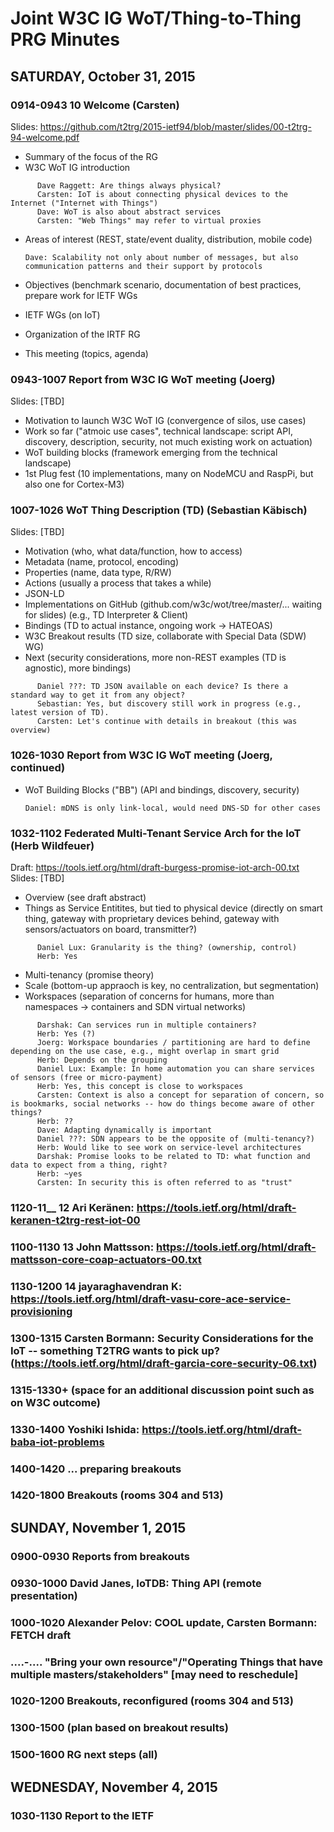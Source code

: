 # Joint W3C IG WoT/Thing-to-Thing PRG Minutes

## SATURDAY, October 31, 2015

### 0914-0943 10 Welcome (Carsten)
Slides: https://github.com/t2trg/2015-ietf94/blob/master/slides/00-t2trg-94-welcome.pdf

- Summary of the focus of the RG
- W3C WoT IG introduction
```
      Dave Raggett: Are things always physical?
      Carsten: IoT is about connecting physical devices to the Internet ("Internet with Things")
      Dave: WoT is also about abstract services
      Carsten: "Web Things" may refer to virtual proxies
```
- Areas of interest (REST, state/event duality, distribution, mobile code)

      Dave: Scalability not only about number of messages, but also communication patterns and their support by protocols

- Objectives (benchmark scenario, documentation of best practices, prepare work for IETF WGs
- IETF WGs (on IoT)
- Organization of the IRTF RG
- This meeting (topics, agenda)

### 0943-1007 Report from W3C IG WoT meeting (Joerg)
Slides: [TBD]

- Motivation to launch W3C WoT IG (convergence of silos, use cases)
- Work so far ("atmoic use cases", technical landscape: script API, discovery, description, security, not much existing work on actuation)
- WoT building blocks (framework emerging from the technical landscape)
- 1st Plug fest (10 implementations, many on NodeMCU and RaspPi, but also one for Cortex-M3)

### 1007-1026 WoT Thing Description (TD) (Sebastian Käbisch)
Slides: [TBD]

- Motivation (who, what data/function, how to access)
- Metadata (name, protocol, encoding)
- Properties (name, data type, R/RW)
- Actions (usually a process that takes a while)
- JSON-LD
- Implementations on GitHub (github.com/w3c/wot/tree/master/... waiting for slides) (e.g., TD Interpreter & Client)
- Bindings (TD to actual instance, ongoing work -> HATEOAS)
- W3C Breakout results (TD size, collaborate with Special Data (SDW) WG)
- Next (security considerations, more non-REST examples (TD is agnostic), more bindings)
```
      Daniel ???: TD JSON available on each device? Is there a standard way to get it from any object?
      Sebastian: Yes, but discovery still work in progress (e.g., latest version of TD).
      Carsten: Let's continue with details in breakout (this was overview)
```

### 1026-1030 Report from W3C IG WoT meeting (Joerg, continued)

- WoT Building Blocks ("BB") (API and bindings, discovery, security)

      Daniel: mDNS is only link-local, would need DNS-SD for other cases

### 1032-1102 Federated Multi-Tenant Service Arch for the IoT (Herb Wildfeuer)
Draft: https://tools.ietf.org/html/draft-burgess-promise-iot-arch-00.txt <br/>
Slides: [TBD]

- Overview (see draft abstract)
- Things as Service Entitites, but tied to physical device (directly on smart thing, gateway with proprietary devices behind, gateway with sensors/actuators on board, transmitter?)
```
      Daniel Lux: Granularity is the thing? (ownership, control)
      Herb: Yes
```
- Multi-tenancy (promise theory)
- Scale (bottom-up appraoch is key, no centralization, but segmentation)
- Workspaces (separation of concerns for humans, more than namespaces -> containers and SDN virtual networks)

```
      Darshak: Can services run in multiple containers?
      Herb: Yes (?)
      Joerg: Workspace boundaries / partitioning are hard to define depending on the use case, e.g., might overlap in smart grid
      Herb: Depends on the grouping
      Daniel Lux: Example: In home automation you can share services of sensors (free or micro-payment)
      Herb: Yes, this concept is close to workspaces
      Carsten: Context is also a concept for separation of concern, so is bookmarks, social networks -- how do things become aware of other things?
      Herb: ??
      Dave: Adapting dynamically is important
      Daniel ???: SDN appears to be the opposite of (multi-tenancy?)
      Herb: Would like to see work on service-level architectures
      Darshak: Promise looks to be related to TD: what function and data to expect from a thing, right?
      Herb: ~yes
      Carsten: In security this is often referred to as "trust"
```

### 1120-11__ 12 Ari Keränen: https://tools.ietf.org/html/draft-keranen-t2trg-rest-iot-00

### 1100-1130 13 John Mattsson: https://tools.ietf.org/html/draft-mattsson-core-coap-actuators-00.txt
### 1130-1200 14 jayaraghavendran K: https://tools.ietf.org/html/draft-vasu-core-ace-service-provisioning
### 1300-1315 Carsten Bormann: Security Considerations for the IoT -- something T2TRG wants to pick up? (https://tools.ietf.org/html/draft-garcia-core-security-06.txt)
### 1315-1330+ (space for an additional discussion point such as on W3C outcome)
### 1330-1400 Yoshiki Ishida: https://tools.ietf.org/html/draft-baba-iot-problems
### 1400-1420 ... preparing breakouts

### 1420-1800 Breakouts (rooms 304 and 513)

## SUNDAY, November 1, 2015

### 0900-0930 Reports from breakouts
### 0930-1000 David Janes, IoTDB: Thing API (remote presentation)
### 1000-1020 Alexander Pelov: COOL update, Carsten Bormann: FETCH draft
### ....-....  "Bring your own resource"/"Operating Things that have multiple masters/stakeholders" [may need to reschedule]

### 1020-1200 Breakouts, reconfigured (rooms 304 and 513)

### 1300-1500 (plan based on breakout results)
### 1500-1600 RG next steps (all)

## WEDNESDAY, November 4, 2015

### 1030-1130 Report to the IETF

